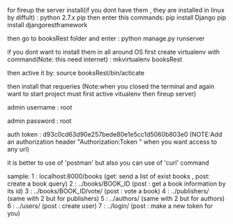 for fireup the server install(if you dont have them ,  they are installed in linux 
by diffult) :
    python 2.7.x
    pip
then enter this commands:
    pip install Django
    pip install djangorestframework

then go to booksRest folder and enter :
    python manage.py runserver


if you dont want to install them in  all around OS
first create virtualenv with command(Note: this need internet) :
    mkvirtualenv booksRest

then active it  by:
    source booksRest/bin/acticate

then install that requeries
(Note:when you closed the terminal and again want to start project must first
active vitualenv then fireup server)


admin username :
root

admin password :
root

auth token :
d93c0cd63d90e257bede80e1e5cc1d5060b803e0
(NOTE:Add an authorization header "Authorization:Token <your token>" when you want access to any url)

it is better to use of 'postman' but also you can use of 'curl' command

sample:
    1 : localhost:8000/books (get: send a list of exist books , post: create a book query)
    2 : ../books/BOOK_ID (post : get a book information by its id)
    3 : ../books/BOOK_ID/vote/ (post : vote a book)
    4 : ../publishers/ (same with 2 but for publishers)
    5 : ../authors/ (same with 2 but for authors)
    6 : ../users/ (post : create user)
    7 : ../login/ (post : make a new token for you)